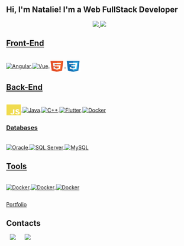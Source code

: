 ## Hi, I'm Natalie! I'm a Web FullStack Developer

<div align="center">
  <a href="https://github.com/NatalieGFonseca">
  <img height="180em" src="https://github-readme-stats.vercel.app/api?username=NatalieGFonseca&show_icons=true&theme=highcontrast&include_all_commits=true&count_private=true"/>
  <img height="180em" src="https://github-readme-stats.vercel.app/api/top-langs/?username=NatalieGFonseca&layout=compact&langs_count=7&theme=highcontrast"/>
</div>
 
  <h2>Front-End</h2>
<div style="display: inline_block; align:center"><br>
  <img align="center" alt="Angular" height="30" width="40" src="https://cdn.jsdelivr.net/gh/devicons/devicon/icons/angularjs/angularjs-original.svg">
  <img align="center" alt="Vue" height="30" width="40" src="https://cdn.jsdelivr.net/gh/devicons/devicon/icons/vuejs/vuejs-original.svg" />
  <img align="center" alt="HTML" height="30" width="40" src="https://raw.githubusercontent.com/devicons/devicon/master/icons/html5/html5-original.svg">
  <img align="center" alt="CSS" height="30" width="40" src="https://raw.githubusercontent.com/devicons/devicon/master/icons/css3/css3-original.svg">
</div>
  
  <h2>Back-End</h2>
<div style="display: inline_block; align:center"><br>
  <img align="center" alt="JavaScript" height="30" width="40" src="https://raw.githubusercontent.com/devicons/devicon/master/icons/javascript/javascript-plain.svg">
  <img align="center" alt="Java" height="30" width="40" src="https://cdn.jsdelivr.net/gh/devicons/devicon/icons/java/java-original.svg" />
  <img align="center" alt="C++" height="30" width="40" src="https://cdn.jsdelivr.net/gh/devicons/devicon/icons/cplusplus/cplusplus-original.svg" />
  <img align="center" alt="Flutter" height="30" width="40" src="https://cdn.jsdelivr.net/gh/devicons/devicon/icons/flutter/flutter-original.svg" />
  <img align="center" alt="Docker" height="30" width="40" src="https://cdn.jsdelivr.net/gh/devicons/devicon/icons/docker/docker-original-wordmark.svg" />
</div>
  
  <h3>Databases</h3>
<div style="display: inline_block; align:center"><br>
  <img align="center" alt="Oracle" height="30" width="40" src="https://cdn.jsdelivr.net/gh/devicons/devicon/icons/oracle/oracle-original.svg" />
  <img align="center" alt="SQL Server" height="30" width="40" src="https://cdn.jsdelivr.net/gh/devicons/devicon/icons/microsoftsqlserver/microsoftsqlserver-plain-wordmark.svg" />
  <img align="center" alt="MySQL" height="30" width="40" src="https://cdn.jsdelivr.net/gh/devicons/devicon/icons/mysql/mysql-original-wordmark.svg" />  
</div>
   
  <h2>Tools</h2>
<div style="display: inline_block; align:center"><br>
<img align="center" alt="Docker" height="30" width="40" src="https://cdn.jsdelivr.net/gh/devicons/devicon/icons/gitlab/gitlab-original-wordmark.svg" />
   <img align="center" alt="Docker" height="30" width="40" src="https://cdn.jsdelivr.net/gh/devicons/devicon/icons/linux/linux-original.svg" />
   <img align="center" alt="Docker" height="30" width="40" src="https://cdn.jsdelivr.net/gh/devicons/devicon/icons/vscode/vscode-original-wordmark.svg" />        
</div>
  
  ##
  <a href="https://github.com/NatalieGFonseca">Portfolio</a>
  ##
  <h2>Contacts</h2>
<div> 
  <a style="padding: 10px" href = "mailto:nataliegf2017@gmail.com"><img src="https://img.shields.io/badge/-Gmail-%23333?style=for-the-badge&logo=gmail&logoColor=white" target="_blank"></a>
  <a style="padding: 10px" href="https://www.linkedin.com/in/nataliegomesfonseca" target="_blank"><img src="https://img.shields.io/badge/-LinkedIn-%230077B5?style=for-the-badge&logo=linkedin&logoColor=white" target="_blank"></a>  
</div>
